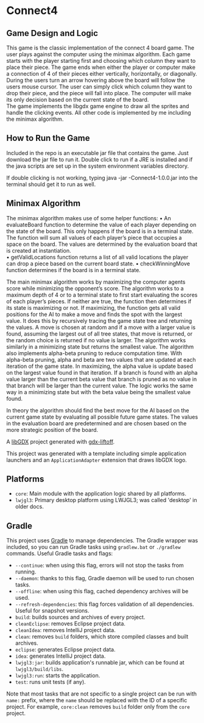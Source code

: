 # Connect4

## Game Design and Logic 

This game is the classic implementation of the connect 4 board game. The user plays against the 
computer using the minimax algorithm. Each game starts with the player starting first and choosing 
which column they want to place their piece. The game ends when either the player or computer 
make a connection of 4 of their pieces either vertically, horizontally, or diagonally.  
During the users turn an arrow hovering above the board will follow the users mouse cursor. The 
user can simply click which column they want to drop their piece, and the piece will fall into place. 
The computer will make its only decision based on the current state of the board.  
The game implements the libgdx game engine to draw all the sprites and handle the clicking events. 
All other code is implemented by me including the minimax algorithm.

## How to Run the Game

Included in the repo is an executable jar file that contains the game. Just download the jar file to run it. 
Double click to run if a JRE is installed and if the java scripts are set up in the system environment 
variables directory. 

If double clicking is not working, typing java -jar -Connect4-1.0.0.jar into the terminal should get it 
to run as well.

## Minimax Algorithm  

The minimax algorithm makes use of some helper functions: 
• An evaluateBoard function to determine the value of each player depending on the state of 
the board. This only happens if the board is in a terminal state. The function will sum all 
values of each player’s piece that occupies a space on the board. The values are 
determined by the evaluation board that is created at instantiation.  
• getValidLocations function returns a list of all valid locations the player can drop a piece 
based on the current board state. 
• checkWinningMove function determines if the board is in a terminal state. 

The main minimax algorithm works by maximizing the computer agents score while minimizing the 
opponent’s score. The algorithm works to a maximum depth of 4 or to a terminal state to first start 
evaluating the scores of each player’s pieces.  If neither are true, the function then determines if its 
state is maximizing or not. If maximizing, the function gets all valid positions for the AI to make a 
move and finds the spot with the largest value. It does this by recursively tracing the game state tree 
and returning the values. A move is chosen at random and if a move with a larger value is found, 
assuming the largest out of all tree states, that move is returned, or the random choice is returned if 
no value is larger. The algorithm works similarly in a minimizing state but returns the smallest value. 
The algorithm also implements alpha-beta pruning to reduce computation time. With alpha-beta 
pruning, alpha and beta are two values that are updated at each iteration of the game state. In 
maximizing, the alpha value is update based on the largest value found in that iteration. If a branch 
is found with an alpha value larger than the current beta value that branch is pruned as no value in 
that branch will be larger than the current value. The logic works the same way in a minimizing state 
but with the beta value being the smallest value found.  

In theory the algorithm should find the best move for the AI based on the current game state by 
evaluating all possible future game states. The values in the evaluation board are predetermined 
and are chosen based on the more strategic position of the board.  

A [libGDX](https://libgdx.com/) project generated with [gdx-liftoff](https://github.com/libgdx/gdx-liftoff).

This project was generated with a template including simple application launchers and an `ApplicationAdapter` extension that draws libGDX logo.

## Platforms

- `core`: Main module with the application logic shared by all platforms.
- `lwjgl3`: Primary desktop platform using LWJGL3; was called 'desktop' in older docs.

## Gradle

This project uses [Gradle](https://gradle.org/) to manage dependencies.
The Gradle wrapper was included, so you can run Gradle tasks using `gradlew.bat` or `./gradlew` commands.
Useful Gradle tasks and flags:

- `--continue`: when using this flag, errors will not stop the tasks from running.
- `--daemon`: thanks to this flag, Gradle daemon will be used to run chosen tasks.
- `--offline`: when using this flag, cached dependency archives will be used.
- `--refresh-dependencies`: this flag forces validation of all dependencies. Useful for snapshot versions.
- `build`: builds sources and archives of every project.
- `cleanEclipse`: removes Eclipse project data.
- `cleanIdea`: removes IntelliJ project data.
- `clean`: removes `build` folders, which store compiled classes and built archives.
- `eclipse`: generates Eclipse project data.
- `idea`: generates IntelliJ project data.
- `lwjgl3:jar`: builds application's runnable jar, which can be found at `lwjgl3/build/libs`.
- `lwjgl3:run`: starts the application.
- `test`: runs unit tests (if any).

Note that most tasks that are not specific to a single project can be run with `name:` prefix, where the `name` should be replaced with the ID of a specific project.
For example, `core:clean` removes `build` folder only from the `core` project.
